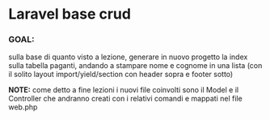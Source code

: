 # Laravel base crud

### GOAL: 
sulla base di quanto visto a lezione, generare in nuovo progetto la index sulla tabella paganti, andando a stampare nome e cognome in una lista (con il solito layout import/yield/section con header sopra e footer sotto)

**NOTE:** come detto a fine lezioni i nuovi file coinvolti sono il Model e il Controller che andranno creati con i relativi comandi e mappati nel file web.php